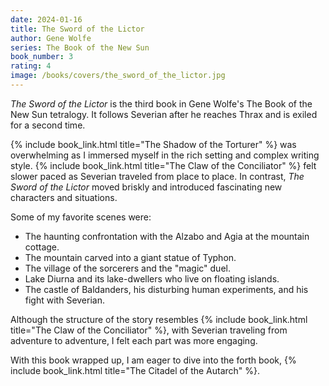 ```yaml
---
date: 2024-01-16
title: The Sword of the Lictor
author: Gene Wolfe
series: The Book of the New Sun
book_number: 3
rating: 4
image: /books/covers/the_sword_of_the_lictor.jpg
---
```


<cite class="book-title">The Sword of the Lictor</cite> is the third book in
Gene Wolfe's The Book of the New Sun tetralogy. It follows Severian after he
reaches Thrax and is exiled for a second time.

{% include book_link.html title="The Shadow of the Torturer" %} was
overwhelming as I immersed myself in the rich setting and complex writing
style. {% include book_link.html title="The Claw of the Conciliator" %} felt
slower paced as Severian traveled from place to place. In contrast, <cite
class="book-title">The Sword of the Lictor</cite> moved briskly and introduced
fascinating new characters and situations.

Some of my favorite scenes were:

- The haunting confrontation with the Alzabo and Agia at the mountain cottage.
- The mountain carved into a giant statue of Typhon.
- The village of the sorcerers and the "magic" duel.
- Lake Diurna and its lake-dwellers who live on floating islands.
- The castle of Baldanders, his disturbing human experiments, and his fight
  with Severian.

Although the structure of the story resembles {% include
book_link.html title="The Claw of the Conciliator" %}, with Severian traveling
from adventure to adventure, I felt each part was more engaging.

With this book wrapped up, I am eager to dive into the forth book, {% include
book_link.html title="The Citadel of the Autarch" %}.
